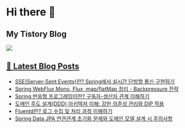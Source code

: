 # Hi there 👋

## My Tistory Blog

<p>
    <a href="https://kylo8.tistory.com"><img src="https://img.shields.io/badge/Tistory-000000?style=flat-square&logo=Tistory&logoColor=white"/>
</p>

## 📕 Latest Blog Posts

<ul><li><a href='https://kylo8.tistory.com/entry/SSEServer-Sent-Events%EB%9E%80-Spring%EC%97%90%EC%84%9C-%EC%8B%A4%EC%8B%9C%EA%B0%84-%EB%8B%A8%EB%B0%A9%ED%96%A5-%ED%86%B5%EC%8B%A0-%EA%B5%AC%ED%98%84%ED%95%98%EA%B8%B0' target='_blank'>SSE(Server-Sent Events)란? Spring에서 실시간 단방향 통신 구현하기</a></li><li><a href='https://kylo8.tistory.com/entry/Spring-WebFlux-Mono-Flux-mapflatMap-%EC%A0%95%EB%A6%AC-Backpressure-%EC%A0%84%EB%9E%B5' target='_blank'>Spring WebFlux Mono, Flux, map/flatMap 정리 - Backpressure 전략</a></li><li><a href='https://kylo8.tistory.com/entry/Spring-%EB%B0%98%EC%9D%91%ED%98%95-%ED%94%84%EB%A1%9C%EA%B7%B8%EB%9E%98%EB%B0%8D%EC%9D%B4%EB%9E%80-%EA%B5%AC%EB%8F%85%EC%9E%90-%EC%83%9D%EC%82%B0%EC%9E%90-%EA%B4%80%EA%B3%84-%EC%9D%B4%ED%95%B4%ED%95%98%EA%B8%B0' target='_blank'>Spring 반응형 프로그래밍이란? 구독자-생산자 관계 이해하기</a></li><li><a href='https://kylo8.tistory.com/entry/%EB%8F%84%EB%A9%94%EC%9D%B8-%EC%A3%BC%EB%8F%84-%EC%84%A4%EA%B3%84DDD-%EC%95%84%ED%82%A4%ED%85%8D%EC%B2%98-%EC%9D%B4%ED%95%B4-%EA%B0%95%ED%95%9C-%EC%9D%98%EC%A1%B4%EC%84%B1-%EA%B4%80%EB%A6%AC%EC%99%80-DIP-%EC%A0%81%EC%9A%A9' target='_blank'>도메인 주도 설계(DDD) 아키텍처 이해: 강한 의존성 관리와 DIP 적용</a></li><li><a href='https://kylo8.tistory.com/entry/Fluentd%EB%9E%80-%EB%A1%9C%EA%B7%B8-%EC%88%98%EC%A7%91-%EB%B0%8F-%EC%B2%98%EB%A6%AC-%EA%B3%BC%EC%A0%95-%EC%9D%B4%ED%95%B4%ED%95%98%EA%B8%B0' target='_blank'>Fluentd란? 로그 수집 및 처리 과정 이해하기</a></li><li><a href='https://kylo8.tistory.com/entry/Spring-Data-JPA-%EC%97%B0%EA%B4%80%EA%B4%80%EA%B3%84-%EC%B4%88%EA%B8%B0%ED%99%94-%EB%AC%B8%EC%A0%9C%EC%99%80-%EB%8F%84%EB%A9%94%EC%9D%B8-%EB%AA%A8%EB%8D%B8-%EC%84%A4%EA%B3%84-%EC%8B%9C-%EC%A3%BC%EC%9D%98%EC%82%AC%ED%95%AD' target='_blank'>Spring Data JPA 연관관계 초기화 문제와 도메인 모델 설계 시 주의사항</a></li></ul>